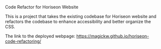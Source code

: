Code Refactor for Horiseon Website

This is a project that takes the existing codebase for Horiseon website and refactors the codebase to enhance accessibility and better organize the CSS.

The link to the deployed webpage: https://magickw.github.io/horiseon-code-refactoring/